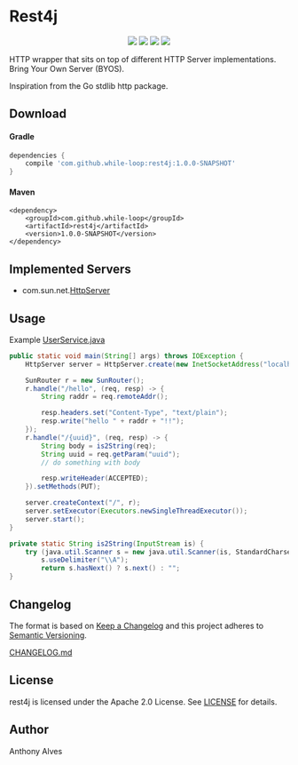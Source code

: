 Rest4j
==========

<p align="center">
  <a href="https://travis-ci.org/while-loop/rest4j"><img src="https://img.shields.io/travis/while-loop/rest4j.svg?style=flat-square"></a>
  <a href="https://mvnrepository.com/artifact/com.github.while-loop/rest4j"><img src="https://maven-badges.herokuapp.com/maven-central/com.github.while-loop/rest4j/badge.svg?style=flat-square"></a>
  <a href="https://coveralls.io/github/while-loop/rest4j"><img src="https://img.shields.io/coveralls/while-loop/rest4j.svg?style=flat-square"></a>
  <a href="LICENSE"><img src="https://img.shields.io/badge/license-Apache 2.0-blue.svg?style=flat-square"></a>
</p>

HTTP wrapper that sits on top of different HTTP Server implementations.
Bring Your Own Server (BYOS).

Inspiration from the Go stdlib http package.

Download
--------

#### Gradle
```gradle
dependencies {
    compile 'com.github.while-loop:rest4j:1.0.0-SNAPSHOT'
}
```

#### Maven
```maven
<dependency>
    <groupId>com.github.while-loop</groupId>
    <artifactId>rest4j</artifactId>
    <version>1.0.0-SNAPSHOT</version>
</dependency>
```

Implemented Servers
-------------------

- com.sun.net.[HttpServer](https://docs.oracle.com/javase/8/docs/jre/api/net/httpserver/spec/com/sun/net/httpserver/HttpServer.html)

Usage
-----

Example [UserService.java](src/test/java/UserService.java)

```java
public static void main(String[] args) throws IOException {
    HttpServer server = HttpServer.create(new InetSocketAddress("localhost", 8080), 0);

    SunRouter r = new SunRouter();
    r.handle("/hello", (req, resp) -> {
        String raddr = req.remoteAddr();

        resp.headers.set("Content-Type", "text/plain");
        resp.write("hello " + raddr + "!!");
    });
    r.handle("/{uuid}", (req, resp) -> {
        String body = is2String(req);
        String uuid = req.getParam("uuid");
        // do something with body

        resp.writeHeader(ACCEPTED);
    }).setMethods(PUT);

    server.createContext("/", r);
    server.setExecutor(Executors.newSingleThreadExecutor());
    server.start();
}

private static String is2String(InputStream is) {
    try (java.util.Scanner s = new java.util.Scanner(is, StandardCharsets.UTF_8.name())) {
        s.useDelimiter("\\A");
        return s.hasNext() ? s.next() : "";
}
```

Changelog
---------

The format is based on [Keep a Changelog](http://keepachangelog.com/) 
and this project adheres to [Semantic Versioning](http://semver.org/).

[CHANGELOG.md](CHANGELOG.md)

License
-------
rest4j is licensed under the Apache 2.0 License.
See [LICENSE](LICENSE) for details.

Author
------

Anthony Alves
